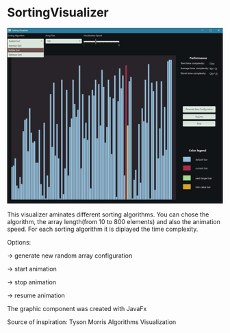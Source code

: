 # SortingVisualizer
![Alt text](https://github.com/AndreeaGabrian/SortingVisualizer/blob/main/images/Screenshot%202022-02-15%20232746.jpg?raw=true)

This visualizer aminates different sorting algorithms. You can chose the algorithm, the array length(from 10 to 800 elements) and also the animation speed.
For each sorting algorithm it is diplayed the time complexity.

Options:

  -> generate new random array configuration
  
  -> start animation
  
  -> stop animation
  
  -> resume animation
  
The graphic component was created with JavaFx

Source of inspiration: Tyson Morris Algorithms Visualization

